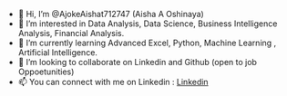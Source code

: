 - 👋 Hi, I’m @AjokeAishat712747 (Aisha A Oshinaya)
- 👀 I’m interested in Data Analysis, Data Science, Business Intelligence Analysis, Financial Analysis.
- 🌱 I’m currently learning Advanced Excel, Python, Machine Learning , Artificial Intelligence.
- 💞️ I’m looking to collaborate on Linkedin and Github (open to job Oppoetunities)
- 📫 You can connect with me on Linkedin : [Linkedin](https://www.linkedin.com/in/ajoke-oshinaya)

<!---
AjokeAishat712747/AjokeAishat712747 is a ✨ special ✨ repository because its `README.md` (this file) appears on your GitHub profile.
You can click the Preview link to take a look at your changes.
--->
